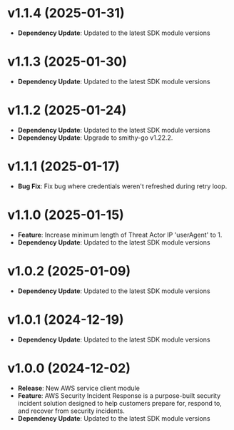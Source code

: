 # v1.1.4 (2025-01-31)

* **Dependency Update**: Updated to the latest SDK module versions

# v1.1.3 (2025-01-30)

* **Dependency Update**: Updated to the latest SDK module versions

# v1.1.2 (2025-01-24)

* **Dependency Update**: Updated to the latest SDK module versions
* **Dependency Update**: Upgrade to smithy-go v1.22.2.

# v1.1.1 (2025-01-17)

* **Bug Fix**: Fix bug where credentials weren't refreshed during retry loop.

# v1.1.0 (2025-01-15)

* **Feature**: Increase minimum length of Threat Actor IP 'userAgent' to 1.
* **Dependency Update**: Updated to the latest SDK module versions

# v1.0.2 (2025-01-09)

* **Dependency Update**: Updated to the latest SDK module versions

# v1.0.1 (2024-12-19)

* **Dependency Update**: Updated to the latest SDK module versions

# v1.0.0 (2024-12-02)

* **Release**: New AWS service client module
* **Feature**: AWS Security Incident Response is a purpose-built security incident solution designed to help customers prepare for, respond to, and recover from security incidents.
* **Dependency Update**: Updated to the latest SDK module versions

